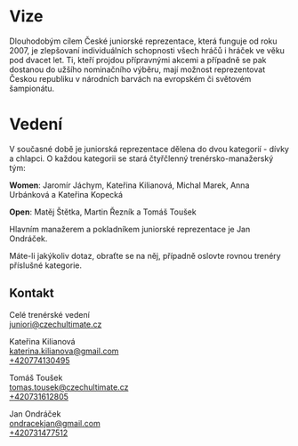 # Vize

Dlouhodobým cílem České juniorské reprezentace, která funguje od roku 2007, je zlepšovaní individuálních schopnosti všech hráčů i hráček ve věku pod dvacet let. Ti, kteří projdou přípravnými akcemi a případně se pak dostanou do užšího nominačního výběru, mají možnost reprezentovat Českou republiku v národních barvách na evropském či světovém šampionátu.

# Vedení

V současné době je juniorská reprezentace dělena do dvou kategorií - dívky a chlapci. O každou kategorii se stará čtyřčlenný trenérsko-manažerský tým:

**Women**: Jaromír Jáchym, Kateřina Kilianová, Michal Marek, Anna Urbánková a Kateřina Kopecká

**Open**: Matěj Štětka, Martin Řezník a Tomáš Toušek

Hlavním manažerem a pokladníkem juniorské reprezentace je Jan Ondráček.

Máte-li jakýkoliv dotaz, obraťte se na něj, případně oslovte rovnou trenéry příslušné kategorie.

## Kontakt

Celé trenérské vedení  
[juniori@czechultimate.cz](mailto:juniori@czechultimate.cz)

Kateřina Kilianová  
[katerina.kilianova@gmail.com](mailto:katerina.kilianova@gmail.com)  
[+420774130495](tel:%20+420774130495)  

Tomáš Toušek  
[tomas.tousek@czechultimate.cz](mailto:tomas.tousek@czechultimate.cz)  
[+420731612805](tel:%20+420731612805)

Jan Ondráček  
[ondracekjan@gmail.com](mailto:ondracekjan@gmail.com)  
[+420731477512](tel:%20+420731477512)  
